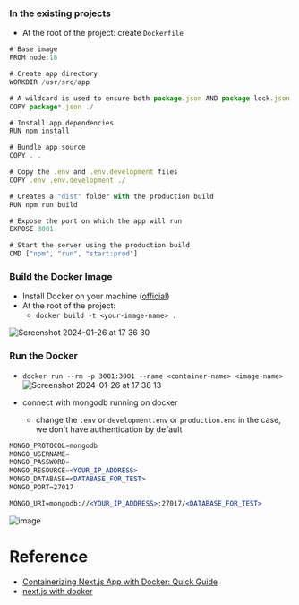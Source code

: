 ### In the existing projects

- At the root of the project: create `Dockerfile`
    
```jsx
# Base image
FROM node:18

# Create app directory
WORKDIR /usr/src/app

# A wildcard is used to ensure both package.json AND package-lock.json are copied
COPY package*.json ./

# Install app dependencies
RUN npm install

# Bundle app source
COPY . .

# Copy the .env and .env.development files
COPY .env .env.development ./

# Creates a "dist" folder with the production build
RUN npm run build

# Expose the port on which the app will run
EXPOSE 3001

# Start the server using the production build
CMD ["npm", "run", "start:prod"]
```
    

    


### **Build the Docker Image**

- Install Docker on your machine ([official](https://docs.docker.com/get-docker/))
- At the root of the project:
    - `docker build -t <your-image-name> .`

![Screenshot 2024-01-26 at 17 36 30](https://github.com/CAFECA-IO/KnowledgeManagement/assets/20677913/8990a246-547a-4001-a255-703d74ed6b84)


### **Run the Docker**

- `docker run --rm -p 3001:3001 --name <container-name> <image-name>`
![Screenshot 2024-01-26 at 17 38 13](https://github.com/CAFECA-IO/KnowledgeManagement/assets/20677913/64d34681-6ead-4a47-af9a-ea9438b252ee)

- connect with mongodb running on docker
  - change the `.env` or `development.env` or `production.end` in the case, we don't have authentication by default

```jsx
MONGO_PROTOCOL=mongodb
MONGO_USERNAME=
MONGO_PASSWORD=
MONGO_RESOURCE=<YOUR_IP_ADDRESS>
MONGO_DATABASE=<DATABASE_FOR_TEST>
MONGO_PORT=27017

MONGO_URI=mongodb://<YOUR_IP_ADDRESS>:27017/<DATABASE_FOR_TEST>
```

![image](https://github.com/CAFECA-IO/KnowledgeManagement/assets/20677913/0064ed6b-6f22-41e4-b0a0-f68164c2ca6c)


# Reference

- [Containerizing Next.js App with Docker: Quick Guide](https://dev.to/pulkit30/containerizing-nextjs-app-with-docker-quick-guide-51ml)
- [next.js with docker](https://github.com/vercel/next.js/tree/canary/examples/with-docker)
